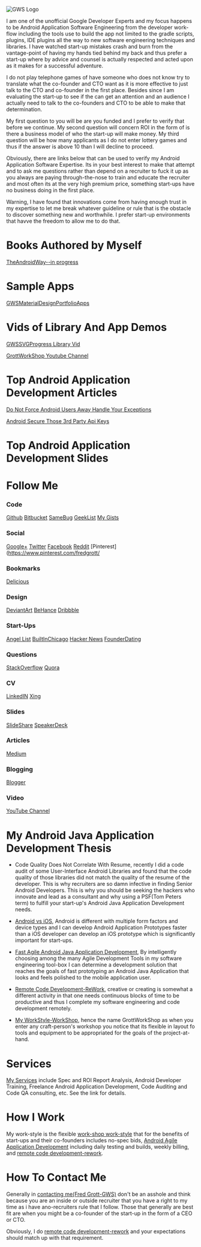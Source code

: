 ![GWS Logo](/readme_images/gws_github.header.png)

I am one of the unofficial Google Developer Experts and my focus happens to be
Android Application Software Engineering from the developer work-flow including the tools use to
build the app not limited to the gradle scripts, plugins, IDE plugins all the way to new
software engineering techniques and libraries. I have watched start-up mistakes crash and burn
from the vantage-point of having my hands tied behind my back and thus prefer a start-up where
by advice and counsel is actually respected and acted upon as it makes for a successful adventure.

I do not play telephone games of have someone who does not know try to translate what the
co-founder and CTO want as it is more effective to just talk to the CTO and co-founder in the
first place. Besides since I am evaluating the start-up to see if the can get an attention and
an audience I actually need to talk to the co-founders and CTO to be able to make that determination.

My first question to you will be are you funded and I prefer to verify that before we continue. My
second question will concern ROI in the form of is there a business model of who the start-up will make money.
My third question will be how many applicants as I do not enter lottery games and thus if the
answer is above 10 than I will decline to proceed.

Obviously, there are links below that can be used to verify my Android Application Software Expertise.
Its in your best interest to make that attempt and to ask me questions rather than depend on a
recruiter to fuck it up as you always are paying through-the-nose to train and educate the recruiter
and most often its at the very high premium price, something start-ups have no business doing in the
first place.

Warning, I have found that innovations come from having enough trust in my expertise to let me break
whatever guideline or rule that is the obstacle to discover something new and worthwhile. I prefer
start-up environments that havve the freedom to allow me to do that.


# Books Authored by Myself

[TheAndroidWay--in progress](https://github.com/shareme/TheAndroidWay)

# Sample Apps

[GWSMaterialDesignPortfolioApps](https://github.com/shareme/GWSMaterialDesignPortfolioApps)

# Vids of Library And App Demos

[GWSSVGProgress Library Vid]()

[GrottWorkShop Youtube Channel](https://www.youtube.com/channel/UCRQadYlHQ8DKRQ_WwUrfZ_w)

# Top Android Application Development Articles

[Do Not Force Android Users Away Handle Your Exceptions](https://medium.com/@fredgrott/do-not-force-android-users-away-handle-your-exceptions-af01304e58ce#.wrthpb8fd)

[Android Secure Those 3rd Party Api Keys](https://medium.com/@fredgrott/android-secure-those-3rd-party-api-keys-f33cf1a1f465#.z06xfbpfd
)

# Top Android Application Development Slides



# Follow Me

### Code

[Github](https://github.com/shareme)
[Bitbucket](https://bitbucket.org/fredgrott)
[SameBug](https://samebug.io/user/259/fredgrott)
[GeekList](https://git.geekli.st/u/fredgrott)
[My Gists](https://gist.github.com/shareme)

### Social

[Google+](https://plus.google.com/u/0/+FredGrott/about)
[Twitter](https://twitter.com/fredgrott)
[Facebook](http://www.facebook.com/fredgrott)
[Reddit](http://www.reddit.com/user/fredgrott)
[Pinterest](https://www.pinterest.com/fredgrott/

### Bookmarks

[Delicious](https://delicious.com/shareme)

### Design

[DeviantArt](http://shareme.deviantart.com)
[BeHance](https://www.behance.net/gwsfredgrott)
[Dribbble](https://dribbble.com/FredGrott)

### Start-Ups

[Angel List](https://angel.co/fred-grott)
[BuiltInChicago](https://www.builtinchicago.org/member/fred-grott)
[Hacker News](https://news.ycombinator.com/user?id=fredgrott)
[FounderDating](http://members.founderdating.com/profile/6572)

### Questions

[StackOverflow](http://stackoverflow/com/users/237740/fred-grott)
[Quora](http://www.quora.com/Fred-Grott)

### CV

[LinkedIN](http://www.linkedin.com/in/shareme/en)
[Xing](http://www.xing.coom/profile/Fred_Grott?sc_o=mxb_p)

### Slides

[SlideShare](http://www.slideshare.net/shareme)
[SpeakerDeck](https://speakerdeck.com/fredgrott)

### Articles

[Medium](https://medium.com/@fredgrott)

### Blogging

[Blogger](http://grottworkshop.blogspot.com)

### Video

[YouTube Channel](https://www.youtube.com/channel/UCRQadYlHQ8DKRQ_WwUrfZ_w)






# My Android Java Application Development Thesis

* Code Quality Does Not Correlate With Resume, recently I did a code audit of some
  User-Interface Android Libraries and found that the code quality of those libraries
  did not match the quality of the resume of the developer. This is why recruiters are so damn
  infective in finding Senior Android Developers. This is why you should be seeking the hackers
  who innovate and lead as a consultant and why using a PSF(Tom Peters term) to fulfill your
  start-up's Android Java Application Development needs.

* [Android vs iOS](./readme_details/android), Android is different with multiple form factors and
  device types and I can develop Android Application Prototypes faster than a iOS developer
  can develop an iOS prototype which is significantly important for start-ups.

* [Fast Agile Android Java Application Development](./readme_details/agile), By intelligently choosing
  among the many Agile Development Tools in my software engineering tool-box I can determine a
  development solution that reaches the goals of fast prototyping an Android Java Application that
  looks and feels polished to the mobile application user.

* [Remote Code Development-ReWork](./readme_details/rework), creative or creating is somewhat
  a different activity in that one needs continuous blocks of time to be productive and thus I complete
  my software engineering and code development remotely.

* [My WorkStyle-WorkShop](./readme_details/workshop), hence the name GrottWorkShop as when you enter any
  craft-person's workshop you notice that its flexible in layout fo tools and equipment to be appropriated
  for the goals of the project-at-hand.


# Services

[My Services](./readme_details/services) include Spec and ROI Report Analysis, Android Developer Training,
Freelance Android Application Development, Code Auditing and Code QA consulting, etc. See the link for details.


# How I Work

My work-style is the flexible [work-shop work-style](./readme_details/workshop) that for the benefits of
start-ups and their co-founders includes no-spec bids, [Android Agile Application Development](./readme_details/agile) including daily testing and builds,
weekly billing, and [remote code development-rework](./readme_details/rework).

# How To Contact Me

Generally in [contacting me(Fred Grott-GWS)](./readme_details/contact) don't be an asshole and think because you are an inside or
outside recruiter that you have a right to my time as i have ano-recruiters rule that I follow.
Those that generally are best fit are when you might be a co-founder of the start-up in the form of a
CEO or CTO.

Obviously, I do [remote code development-rework](./readme_details/rework) and your expectations
should match up with that requirement.







